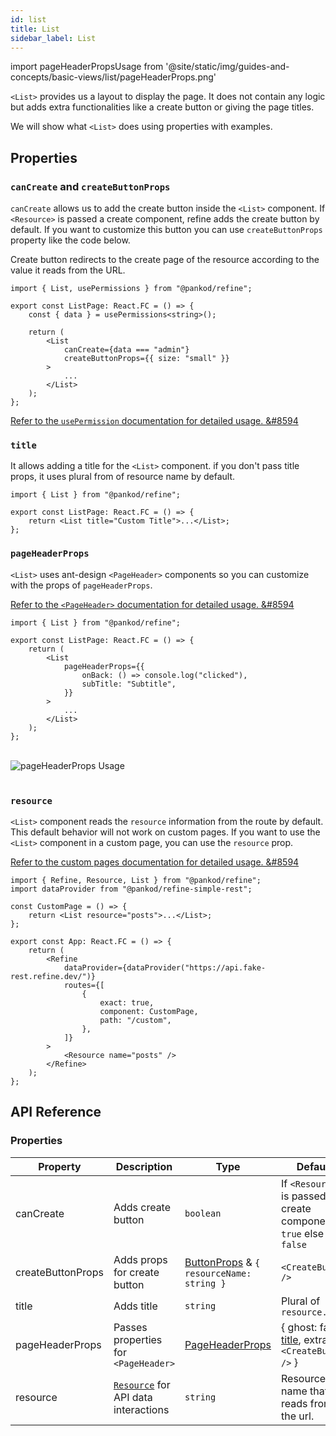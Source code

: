 ```yaml
---
id: list
title: List
sidebar_label: List
---
```


import pageHeaderPropsUsage from '@site/static/img/guides-and-concepts/basic-views/list/pageHeaderProps.png'

`<List>` provides us a layout to display the page. It does not contain any logic but adds extra functionalities like a create button or giving the page titles.

We will show what `<List>` does using properties with examples.

## Properties

### `canCreate` and `createButtonProps`

`canCreate` allows us to add the create button inside the `<List>` component. If `<Resource>` is passed a create component, refine adds the create button by default. If you want to customize this button you can use `createButtonProps` property like the code below.

Create button redirects to the create page of the resource according to the value it reads from the URL.

```tsx twoslash
import { List, usePermissions } from "@pankod/refine";

export const ListPage: React.FC = () => {
    const { data } = usePermissions<string>();

    return (
        <List
            canCreate={data === "admin"}
            createButtonProps={{ size: "small" }}
        >
            ...
        </List>
    );
};
```

[Refer to the `usePermission` documentation for detailed usage. &#8594](/api-references/hooks/auth/usePermissions.md)

### `title`

It allows adding a title for the `<List>` component. if you don't pass title props, it uses plural from of resource name by default.

```tsx twoslash
import { List } from "@pankod/refine";

export const ListPage: React.FC = () => {
    return <List title="Custom Title">...</List>;
};
```

### `pageHeaderProps`

`<List>` uses ant-design `<PageHeader>` components so you can customize with the props of `pageHeaderProps`.

[Refer to the `<PageHeader>` documentation for detailed usage. &#8594](https://ant.design/components/page-header/#API)

```tsx twoslash
import { List } from "@pankod/refine";

export const ListPage: React.FC = () => {
    return (
        <List
            pageHeaderProps={{
                onBack: () => console.log("clicked"),
                subTitle: "Subtitle",
            }}
        >
            ...
        </List>
    );
};
```

<br/>
<div class="img-container">
    <div class="window">
        <div class="control red"></div>
        <div class="control orange"></div>
        <div class="control green"></div>
    </div>
       <img src={pageHeaderPropsUsage} alt="pageHeaderProps Usage"/>

</div>
<br/>

### `resource`

`<List>` component reads the `resource` information from the route by default. This default behavior will not work on custom pages. If you want to use the `<List>` component in a custom page, you can use the `resource` prop.

[Refer to the custom pages documentation for detailed usage. &#8594](/guides-and-concepts/custom-pages.md)

```tsx twoslash
import { Refine, Resource, List } from "@pankod/refine";
import dataProvider from "@pankod/refine-simple-rest";

const CustomPage = () => {
    return <List resource="posts">...</List>;
};

export const App: React.FC = () => {
    return (
        <Refine
            dataProvider={dataProvider("https://api.fake-rest.refine.dev/")}
            routes={[
                {
                    exact: true,
                    component: CustomPage,
                    path: "/custom",
                },
            ]}
        >
            <Resource name="posts" />
        </Refine>
    );
};
```

## API Reference

### Properties

| Property          | Description                                                                    | Type                                                                                  | Default                                                           |
| ----------------- | ------------------------------------------------------------------------------ | ------------------------------------------------------------------------------------- | ----------------------------------------------------------------- |
| canCreate         | Adds create button                                                             | `boolean`                                                                             | If `<Resource>` is passed a create component, `true` else `false` |
| createButtonProps | Adds props for create button                                                   | [ButtonProps](https://ant.design/components/button/#API) & `{ resourceName: string }` | `<CreateButton />`                                                |
| title             | Adds title                                                                     | `string`                                                                              | Plural of `resource.name`                                         |
| pageHeaderProps   | Passes properties for `<PageHeader>`                                           | [PageHeaderProps](https://ant.design/components/page-header/#API)                     | { ghost: false, [title](#title), extra: `<CreateButton />` }      |
| resource          | [`Resource`](/api-references/components/resource.md) for API data interactions | `string`                                                                              | Resource name that it reads from the url.                         |
